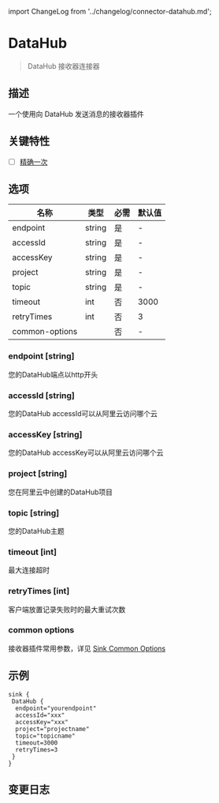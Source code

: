 import ChangeLog from '../changelog/connector-datahub.md';

# DataHub

> DataHub 接收器连接器

## 描述

一个使用向 DataHub 发送消息的接收器插件

## 关键特性

- [ ] [精确一次](../../concept/connector-v2-features.md)

## 选项

|      名称           |  类型  | 必需  | 默认值  |
|----------------|--------|-----|------|
| endpoint       | string | 是   | -    |
| accessId       | string | 是   | -    |
| accessKey      | string | 是   | -    |
| project        | string | 是   | -    |
| topic          | string | 是   | -    |
| timeout        | int    | 否   | 3000 |
| retryTimes     | int    | 否   | 3    |
| common-options |        | 否   | -    |

### endpoint [string]

您的DataHub端点以http开头

### accessId [string]

您的DataHub accessId可以从阿里云访问哪个云

### accessKey [string]

您的DataHub accessKey可以从阿里云访问哪个云

### project [string]

您在阿里云中创建的DataHub项目

### topic [string]

您的DataHub主题

### timeout [int]

最大连接超时

### retryTimes [int]

客户端放置记录失败时的最大重试次数

### common options

接收器插件常用参数，详见 [Sink Common Options](../sink-common-options.md) 

## 示例

```hocon
sink {
 DataHub {
  endpoint="yourendpoint"
  accessId="xxx"
  accessKey="xxx"
  project="projectname"
  topic="topicname"
  timeout=3000
  retryTimes=3
 }
}
```

## 变更日志

<ChangeLog />